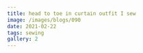 ```yaml
---
title: head to toe in curtain outfit I sew
image: /images/blogs/090
date: 2021-02-22
tags: sewing
gallery: 2
---
```

